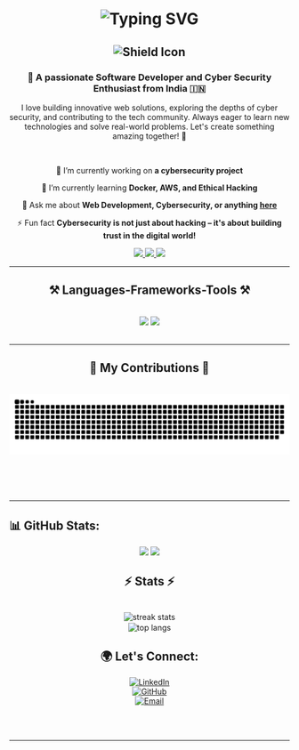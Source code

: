 
<h1 align="center">
   <img src="https://readme-typing-svg.demolab.com?font=Fira+Code&size=28&duration=4000&pause=1000&color=16F70A&background=00000000&center=true&vCenter=true&width=600&lines=Hi+There!+👋;+I'm+Shivam+Kaushal!;+Web+Developer+%7C+Cyber+Security;+Let's+build+the+future+together!" alt="Typing SVG">

<h2 align="center">
  <img src="https://img.icons8.com/fluency/64/000000/security-shield-green.png" alt="Shield Icon"/>
</h2>






<h3 align="center">🚀 A passionate Software Developer and Cyber Security Enthusiast from India 🇮🇳</h3>
<p align="center">
  I love building innovative web solutions, exploring the depths of cyber security, and contributing to the tech community. Always eager to learn new technologies and solve real-world problems. Let's create something amazing together! 🌟
</p>


<br/>

<div align="center">
 
🔭 I’m currently working on **a cybersecurity project**

🌱 I’m currently learning **Docker, AWS, and Ethical Hacking**

💬 Ask me about **Web Development, Cybersecurity, or anything [here](https://github.com/shivamkaushal5840/issues)**

⚡ Fun fact **Cybersecurity is not just about hacking – it's about building trust in the digital world!**

</div>

<div align="center"> 
  <a href="mailto:shivamkaushal5840@gmail.com">
    <img src="https://img.shields.io/badge/Gmail-333333?style=for-the-badge&logo=gmail&logoColor=red" />
  </a>
  <a href="https://www.linkedin.com/in/shivamkaushal02?utm_source=share&utm_campaign=share_via&utm_content=profile&utm_medium=android_app" target="_blank">
    <img src="https://img.shields.io/badge/LinkedIn-0077B5?style=for-the-badge&logo=linkedin&logoColor=white" />
  </a>
  <a href="https://glowing-kheer-93c9bf.netlify.app/" target="_blank">
     <img src="https://img.shields.io/badge/Portfolio-FF5722?style=for-the-badge&logo=todoist&logoColor=white" />
  </a>
</div>



 <hr/>
 
<h2 align="center">⚒️ Languages-Frameworks-Tools ⚒️</h2>
<br/>
<div align="center">
    <img src="https://skillicons.dev/icons?i=react,bootstrap,mui,html,css,vscode,github,figma,tailwind,git,r" />
    <img src="https://skillicons.dev/icons?i=nodejs,python,javascript,typescript,express,firebase,mongodb,c,java,nextjs,mysql,flask" /><br>
</div>

<br/>
<hr/>

<div align="center">
  <h2>🐍 My Contributions 🐍</h2>
  <br>
  <img alt="snake eating my contributions" src="https://raw.githubusercontent.com/salesp07/salesp07/output/github-contribution-grid-snake.svg" />
  
  <br/><br/><br/>
</div>

<hr/>

## 📊 **GitHub Stats**:

<div align="center">
  <img src="http://github-profile-summary-cards.vercel.app/api/cards/stats?username=Himansh9532&theme=radical" />
  <img src="http://github-profile-summary-cards.vercel.app/api/cards/productive-time?username=Himansh9532&theme=radical&utcOffset=8" />
</div>

<h2 align="center">⚡ Stats ⚡</h2>
<br>
<div align=center>
  <img width=390 src="https://github-readme-streak-stats-salesp07.vercel.app/?user=salesp07&count_private=true&theme=react&border_radius=10" alt="streak stats"/>
 
  <br/>
  <img width=325 align="center" src="https://github-readme-stats-salesp07.vercel.app/api/top-langs/?username=salesp07&hide=HTML&langs_count=8&layout=compact&theme=react&border_radius=10&size_weight=0.5&count_weight=0.5&exclude_repo=github-readme-stats" alt="top langs" />


  ## 🌍 **Let's Connect:**

<div align="center">
  
  [![LinkedIn](https://img.shields.io/badge/-LinkedIn-0077B5?logo=linkedin&logoColor=white&style=flat)](https://www.linkedin.com/in/shivam-kaushal-9532/)  
  [![GitHub](https://img.shields.io/badge/-GitHub-333333?logo=github&logoColor=white&style=flat)](https://github.com/ShivamKaushal)  
  [![Email](https://img.shields.io/badge/-Email-D14836?logo=gmail&logoColor=white&style=flat)](mailto:shivamkaushal5840@gmail.com)

</div>

<br/><br/>

<hr/>


<br/>
